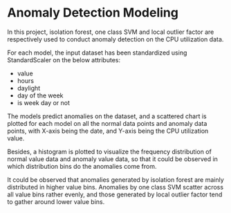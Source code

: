 # Anomaly Detection Modeling

In this project, isolation forest, one class SVM and local outlier factor are respectively used to conduct anomaly detection on the CPU utilization data.

For each model, the input dataset has been standardized using StandardScaler on the below attributes:
- value
- hours
- daylight
- day of the week
- is week day or not

The models predict anomalies on the dataset, and a scattered chart is plotted for each model on all the normal data points and anomaly data points, with X-axis being the date, and Y-axis being the CPU utilization value.

Besides, a histogram is plotted to visualize the frequency distribution of normal value data and anomaly value data, so that it could be observed in which distribution bins do the anomalies come from.

It could be observed that anomalies generated by isolation forest are mainly distributed in higher value bins. Anomalies by one class SVM scatter across all value bins rather evenly, and those generated by local outlier factor tend to gather around lower value bins.

